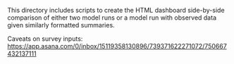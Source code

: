 This directory includes scripts to create the HTML dashboard side-by-side comparison of either two model runs or a model run
with observed data given similarly formatted summaries.

Caveats on survey inputs: https://app.asana.com/0/inbox/15119358130896/739371622271072/750667432137111
